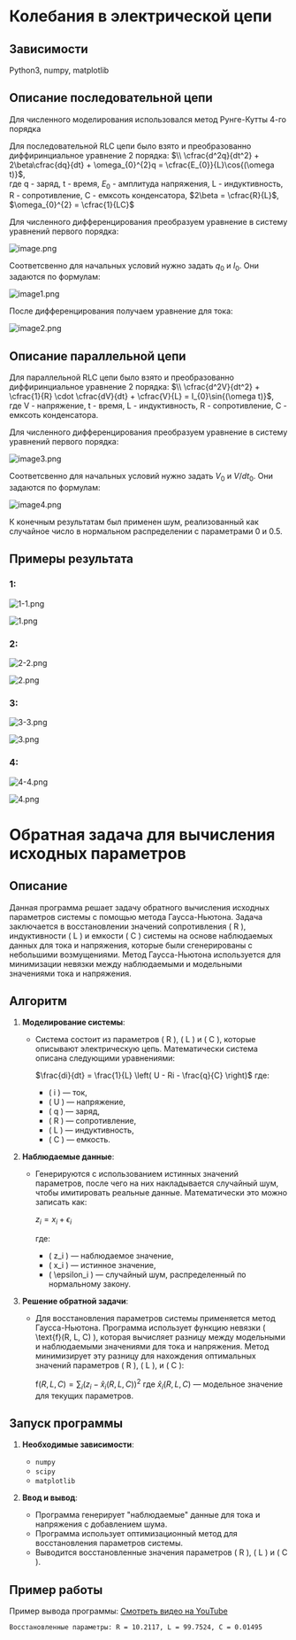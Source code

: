 # Колебания в электрической цепи

## Зависимости
Python3, numpy, matplotlib

## Описание последовательной цепи
Для численного моделирования использовался метод Рунге-Кутты 4-го порядка

Для последовательной RLC цепи было взято и преобразованно диффиринциальное уравнение 2 порядка:
$\\ \cfrac{d^2q}{dt^2} + 2\beta\cfrac{dq}{dt} + \omega_{0}^{2}q = \cfrac{E_{0}}{L}\cos{(\omega t)}$,  
где q - заряд, t - время, $E_{0}$ - амплитуда напряжения, L - индуктивность, R - сопротивление, С - емксоть конденсатора, $2\beta = \cfrac{R}{L}$, $\omega_{0}^{2} = \cfrac{1}{LC}$

Для численного дифференцирования преобразуем уравнение в систему уравнений первого порядка:

![image.png](images/image.png) 

Соответсвенно для начальных условий нужно задать $q_{0}$ и $I_{0}$. Они задаются по формулам:

![image1.png](images/image1.png) 

После дифференцирования получаем уравнение для тока:

![image2.png](images/image2.png) 

## Описание параллельной цепи
Для параллельной RLC цепи было взято и преобразованно диффиринциальное уравнение 2 порядка:
$\\ \cfrac{d^2V}{dt^2} + \cfrac{1}{R} \cdot \cfrac{dV}{dt} + \cfrac{V}{L} = I_{0}\sin{(\omega t)}$,  
где V - напряжение, t - время, L - индуктивность, R - сопротивление, С - емксоть конденсатора.

Для численного дифференцирования преобразуем уравнение в систему уравнений первого порядка:

![image3.png](images/image3.png) 

Соответсвенно для начальных условий нужно задать $V_{0}$ и $V/dt_{0}$. Они задаются по формулам:

![image4.png](images/image4.png) 

К конечным результатам был применен шум, реализованный как случайное число в нормальном распределении c параметрами 0 и 0.5.

## Примеры результата

### 1:

![1-1.png](images/1-1.png) 

![1.png](images/1.png)

### 2:

![2-2.png](images/2-2.png) 

![2.png](images/2.png)


### 3:

![3-3.png](images/3-3.png) 

![3.png](images/3.png)


### 4:

![4-4.png](images/4-4.png) 

![4.png](images/4.png)


# Обратная задача для вычисления исходных параметров

## Описание

Данная программа решает задачу обратного вычисления исходных параметров системы с помощью метода Гаусса-Ньютона. Задача заключается в восстановлении значений сопротивления \( R \), индуктивности \( L \) и емкости \( C \) системы на основе наблюдаемых данных для тока и напряжения, которые были сгенерированы с небольшими возмущениями. Метод Гаусса-Ньютона используется для минимизации невязки между наблюдаемыми и модельными значениями тока и напряжения.

## Алгоритм

1. **Моделирование системы**:
   - Система состоит из параметров \( R \), \( L \) и \( C \), которые описывают электрическую цепь. Математически система описана следующими уравнениями:
   
     $\frac{di}{dt} = \frac{1}{L} \left( U - Ri - \frac{q}{C} \right)$
     где:
     - \( i \) — ток,
     - \( U \) — напряжение,
     - \( q \) — заряд,
     - \( R \) — сопротивление,
     - \( L \) — индуктивность,
     - \( C \) — емкость.

2. **Наблюдаемые данные**:
   - Генерируются с использованием истинных значений параметров, после чего на них накладывается случайный шум, чтобы имитировать реальные данные. Математически это можно записать как:
   
     
     $z_i = x_i + \epsilon_i$
    
     где:
     - \( z_i \) — наблюдаемое значение,
     - \( x_i \) — истинное значение,
     - \( \epsilon_i \) — случайный шум, распределенный по нормальному закону.

3. **Решение обратной задачи**:
   - Для восстановления параметров системы применяется метод Гаусса-Ньютона. Программа использует функцию невязки \( \text{f}(R, L, C) \), которая вычисляет разницу между модельными и наблюдаемыми значениями для тока и напряжения. Метод минимизирует эту разницу для нахождения оптимальных значений параметров \( R \), \( L \), и \( C \):
   
     
     $\text{f}(R, L, C) = \sum_{i} \left( z_i - \hat{x}_i(R, L, C) \right)^2$
     где $\hat{x}_i(R, L, C)$ — модельное значение для текущих параметров.


## Запуск программы

1. **Необходимые зависимости**:
   - `numpy`
   - `scipy`
   - `matplotlib`

2. **Ввод и вывод**:
   - Программа генерирует "наблюдаемые" данные для тока и напряжения с добавлением шума.
   - Программа использует оптимизационный метод для восстановления параметров системы.
   - Выводится восстановленные значения параметров \( R \), \( L \) и \( C \).

## Пример работы


Пример вывода программы:
[Смотреть видео на YouTube](https://www.youtube.com/watch?v=uPWY3GTxyaA)
```bash
Восстановленные параметры: R = 10.2117, L = 99.7524, C = 0.01495
